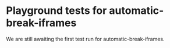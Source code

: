 # Playground tests for automatic-break-iframes
We are still awaiting the first test run for automatic-break-iframes.
